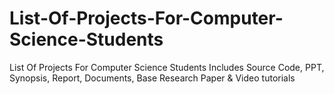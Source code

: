 # List-Of-Projects-For-Computer-Science-Students
List Of Projects For Computer Science Students Includes Source Code, PPT, Synopsis, Report, Documents, Base Research Paper &amp; Video tutorials
